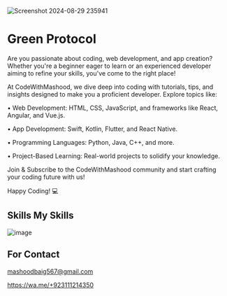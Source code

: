 ![Screenshot 2024-08-29 235941](https://github.com/user-attachments/assets/4dce7989-25b2-44e7-aa3a-6147811364ae)

Green Protocol
 ============================

 Are you passionate about coding, web development, and app creation? Whether you're a beginner eager to learn or an experienced developer aiming to refine your skills, you've come to the right place!

At CodeWithMashood, we dive deep into coding with tutorials, tips, and insights designed to make you a proficient developer. Explore topics like:

• Web Development: HTML, CSS, JavaScript, and frameworks like React, Angular, and Vue.js.

• App Development: Swift, Kotlin, Flutter, and React Native.

• Programming Languages: Python, Java, C++, and more.

• Project-Based Learning: Real-world projects to solidify your knowledge.

Join & Subscribe to the CodeWithMashood community and start crafting your coding future with us!

Happy Coding! 💻

Skills My Skills
--------------------------
![image](https://github.com/user-attachments/assets/7f753d7c-68a2-45ba-898b-df65de42b081)

For Contact
-------------------------
mashoodbaig567@gmail.com

https://wa.me/+923111214350
